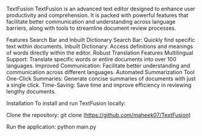 TextFusion
TextFusion is an advanced text editor designed to enhance user productivity and comprehension. It is packed with powerful features that facilitate better communication and understanding across language barriers, along with tools to streamline document review processes.

Features
Search Bar and Inbuilt Dictionary
Search Bar: Quickly find specific text within documents.
Inbuilt Dictionary: Access definitions and meanings of words directly within the editor.
Robust Translation Features
Multilingual Support: Translate specific words or entire documents into over 100 languages.
Improved Communication: Facilitate better understanding and communication across different languages.
Automated Summarization Tool
One-Click Summaries: Generate concise summaries of documents with just a single click.
Time-Saving: Save time and improve efficiency in reviewing lengthy documents.


Installation
To install and run TextFusion locally:

Clone the repository:
git clone (https://github.com/maheek07/TextFusion)

Run the application:
python main.py
